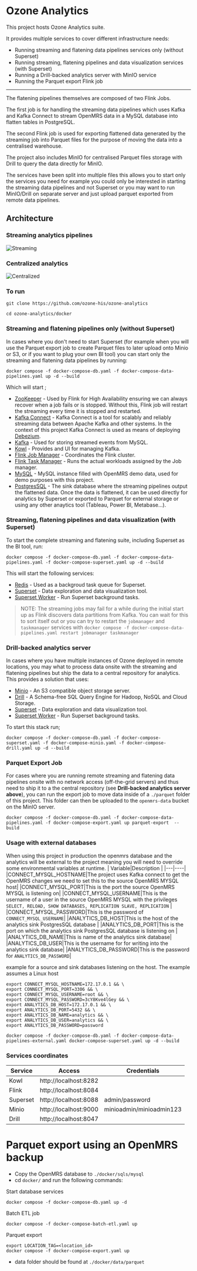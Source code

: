 # Ozone Analytics
This project hosts Ozone Analytics suite.

It provides multiple services to cover different infrastructure needs:

- Running streaming and flatening data pipelines services only (without Superset)
- Running streaming, flatening pipelines and data visualization services (with Superset)
- Running a Drill-backed analytics server with MinIO service
- Running the Parquet export Flink job

---
The flatening pipelines themselves are composed of two Flink Jobs.

The first job is for handling the streaming data pipelines which uses Kafka and Kafka Connect to stream OpenMRS data in a MySQL database into flatten tables in PostgreSQL.

The second Flink job is used for exporting flattened data generated by the streaming job into Parquet files for the purpose of moving the data into a centralised warehouse.

The project also includes MinIO for centralised Parquet files storage with Drill to query the data directly for MinIO.

The services have been split into multiple files this allows you to start only the services you need for example you could only be interested in starting the streaming data pipelines and not Superset or you may want to run  MinIO/Drill on separate server and just upload  parquet exported from remote data pipelines.

## Architecture

### Streaming analytics pipelines

![Streaming](readme/Streaming.jpg)

### Centralized analytics
![Centralized](readme/Centralized.jpg)

### To run

`git clone https://github.com/ozone-his/ozone-analytics`

`cd ozone-analytics/docker `

### Streaming and flatening pipelines only (without Superset)

In cases where you don't need to start Superset (for example when you will use the Parquet export job to create Parquet files to later upload onto Minio or S3, or if you want to plug your own BI tool) you can start only the streaming and flatening data pipelines by running:

`docker compose -f docker-compose-db.yaml -f docker-compose-data-pipelines.yaml up -d --build`

Which will start ;

* [ZooKeeper](https://zookeeper.apache.org/ "ZooKeeper") - Used by Flink for High Availability ensuring we can always recover when a job fails or is stopped. Without this, Flink job will restart the streaming every time it is stopped and restarted.
* [Kafka Connect](https://docs.confluent.io/platform/current/connect/ "Kafka Connect")  - Kafka Connect is a tool for scalably and reliably streaming data between Apache Kafka and other systems. In the context of this project Kafka Connect is used as means of deploying [Debezium](https://debezium.io/documentation/reference/stable/architecture.html "Debezium").
* [Kafka](https://kafka.apache.org/ "Kafka") - Used for storing streamed events from MySQL.
* [Kowl](https://github.com/redpanda-data/kowl "Kowl") - Provides and UI for managing Kafka.
* [Flink Job Manager](https://nightlies.apache.org/flink/flink-docs-master/docs/internals/job_scheduling/ "Flink Job Manager") - Coordinates the Flink cluster.
* [Flink Task Manager](https://nightlies.apache.org/flink/flink-docs-master/docs/internals/task_lifecycle/ "Flink Task Manager") - Runs the actual workloads assigned by the Job manager.
* [MySQL](https://www.mysql.com/ "MySQL") - MySQL instance filled with OpenMRS demo data, used for demo purposes with this project.
* [PostgresSQL](https://www.postgresql.org/ "PostgresSQL") - The sink database where the streaming pipelines output the flattened data. Once the data is flattened, it can be used directly for analytics by Superset or exported to Parquet for external storage or using any other anaytics tool (Tableau, Power BI, Metabase...).

###  Streaming, flatening pipelines and data visualization (with Superset)

To start the complete streaming and flatening suite, including Superset as the BI tool, run:

`docker compose -f docker-compose-db.yaml -f docker-compose-data-pipelines.yaml -f docker-compose-superset.yaml up -d --build`

This will start the following services:

* [Redis](https://redis.io/ "Redis") - Used as a backgroud task queue for Superset.
* [Superset](https://superset.apache.org/ "Superset") - Data exploration and data visualization tool.
* [Superset Worker](https://superset.apache.org/docs/intro "Superset Worker") - Run Superset background tasks.


> NOTE: The streaming jobs may fail for a while during the initial start up as Flink discovers data partitions from Kafka. You can wait for this to sort itself out or you can try to restart the `jobmanager` and `taskmanager` services with `docker compose -f docker-compose-data-pipelines.yaml restart jobmanager taskmanager`

### Drill-backed analytics server

In cases where you have multiple instances of Ozone deployed in remote locations, you may what to process data onsite with the streaming and flatening pipelines but ship the data to a central repository for analytics. This provides a solution that uses:
* [Minio](https://min.io/ "Minio") - An S3 compatible object storage server.
* [Drill](https://drill.apache.org/ "Drill") - A Schema-free SQL Query Engine for Hadoop, NoSQL and Cloud Storage.
* [Superset](https://superset.apache.org/ "Superset") - Data exploration and data visualization tool.
* [Superset Worker](https://superset.apache.org/docs/intro "Superset Worker") - Run Superset background tasks.

To start this stack run;

`docker compose -f docker-compose-db.yaml -f docker-compose-superset.yaml -f docker-compose-minio.yaml -f docker-compose-drill.yaml up -d --build`

### Parquet Export Job
For cases where you are running remote streaming and flatening data pipelines onsite with no network access (off-the-grid servers) and thus need to ship it to a the central repository (see **Drill-backed analytics server above**), you can run the export job to move data inside of a `./parquet`  folder of this project. This folder can then be uploaded  to the `openmrs-data` bucket on the MinIO server.

`docker compose -f docker-compose-db.yaml -f docker-compose-data-pipelines.yaml -f docker-compose-export.yaml up parquet-export  --build`

### Usage with external databases

When using this project in production the openmrs database and the analytics will be external to the project meaning you will need to override some environmental variables at runtime.
| Variable|Description |
|---|----|
|CONNECT_MYSQL_HOSTNAME|The project uses Kafka connect to get the OpenMRS changes we need to set this to the source OpenMRS MYSQL host|
|CONNECT_MYSQL_PORT|This is the port the source OpenMRS MYSQL is listening on|
|CONNECT_MYSQL_USERNAME|This is the username of a user in the source  OpenMRS MYSQL with the privileges `SELECT, RELOAD, SHOW DATABASES, REPLICATION SLAVE, REPLICATION` |
|CONNECT_MYSQL_PASSWORD|This is the password of `CONNECT_MYSQL_USERNAME`|
|ANALYTICS_DB_HOST|This is the host of the analytics sink PostgresSQL database |
|ANALYTICS_DB_PORT|This is the port on which the analytics sink PostgresSQL database is listening on |
|ANALYTICS_DB_NAME|This is name of the analytics sink database|
|ANALYTICS_DB_USER|This is the username for for writing into the analytics sink database|
|ANALYTICS_DB_PASSWORD|This is the password for `ANALYTICS_DB_PASSWORD`|

example for a source and sink databases listening on the host. The example assumes a Linux host

```
export CONNECT_MYSQL_HOSTNAME=172.17.0.1 && \
export CONNECT_MYSQL_PORT=3306 && \
export CONNECT_MYSQL_USERNAME=root && \
export CONNECT_MYSQL_PASSWORD=3cY8Kve4lGey && \
export ANALYTICS_DB_HOST=172.17.0.1 && \
export ANALYTICS_DB_PORT=5432 && \
export ANALYTICS_DB_NAME=analytics && \
export ANALYTICS_DB_USER=analytics && \
export ANALYTICS_DB_PASSWORD=password
```

`docker compose -f docker-compose-db.yaml -f docker-compose-data-pipelines-external.yaml docker-compose-superset.yaml up -d --build`

### Services coordinates
| Service  |   Access| Credentials|
| ------------ | ------------ |------------ |
| Kowl  |  http://localhost:8282 | |
| Flink  |  http://localhost:8084 | |
| Superset  | http://localhost:8088  | admin/password|
| Minio   | http://localhost:9000   |minioadmin/minioadmin123|
| Drill  |  http://localhost:8047 | |


# Parquet export using an OpenMRS backup

-  Copy the OpenMRS database to `./docker/sqls/mysql`
-  cd `docker/` and run the following commands: 

Start database services
```
docker compose -f docker-compose-db.yaml up -d 
```
Batch ETL job
```
docker compose -f docker-compose-batch-etl.yaml up
```
Parquet export
```
export LOCATION_TAG=<location_id>
docker compose -f docker-compose-export.yaml up
```
- data folder should be found at `./docker/data/parquet`